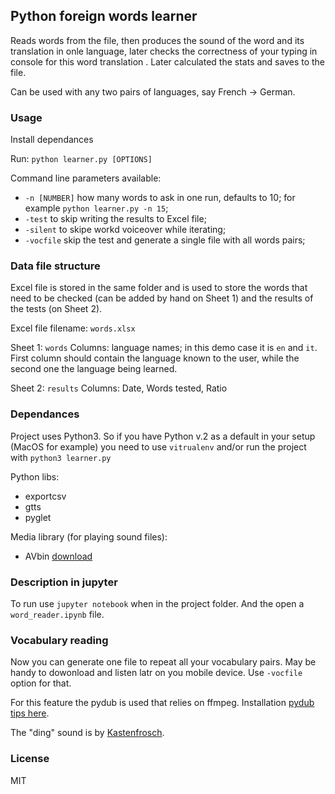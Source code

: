 
## Python foreign words learner

Reads words from the file, then produces the sound of the word and its translation in onle language, later checks the correctness of your typing in console for this word translation . Later calculated the stats and saves to the file.

Can be used with any two pairs of languages, say French -> German.

### Usage

Install dependances

Run: `python learner.py [OPTIONS]`

Command line parameters available:

 - `-n [NUMBER]` how many words to ask in one run, defaults to 10; for example `python learner.py -n 15`;
 - `-test` to skip writing the results to Excel file;
 - `-silent` to skipe workd voiceover while iterating;
 - `-vocfile` skip the test and generate a single file with all words pairs;

### Data file structure

Excel file is stored in the same folder and is used to store the words that need to be checked (can be added by hand on Sheet 1) and the results of the tests (on Sheet 2).

Excel file filename: `words.xlsx`

Sheet 1: `words`
Columns: language names; in this demo case it is `en` and `it`.
First column should contain the language known to the user, while the second one the language being learned.

Sheet 2: `results`
Columns: Date, Words tested, Ratio

### Dependances

Project uses Python3. So if you have Python v.2 as a default in your setup (MacOS for example) you need to use `vitrualenv` and/or run the project with `python3 learner.py`

Python libs:
 - exportcsv
 - gtts
 - pyglet

Media library (for playing sound files):
 - AVbin [download](https://avbin.github.io/AVbin/Download.html)

 ### Description in jupyter

 To run use `jupyter notebook` when in the project folder. And the open a `word_reader.ipynb` file.

 ### Vocabulary reading
 
 Now you can generate one file to repeat all your vocabulary pairs. May be handy to dowonload and listen latr on you mobile device. Use `-vocfile` option for that.

 For this feature the pydub is used that relies on ffmpeg. Installation [pydub tips here](https://github.com/jiaaro/pydub#installation).

 The "ding" sound is by [Kastenfrosch](https://www.freesound.org/people/Kastenfrosch/sounds/162464/).

 ### License

 MIT